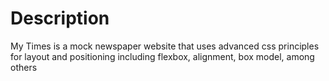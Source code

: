<h1>Description</h1>

<p>My Times is a mock newspaper website that uses advanced css principles for layout and positioning including flexbox, alignment, box model, among others</p>